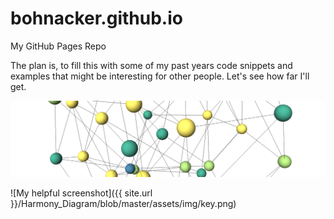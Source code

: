 # bohnacker.github.io
My GitHub Pages Repo

The plan is, to fill this with some of my past years code snippets and examples that might be interesting for other people. Let's see how far I'll get.

![Harmony Diagram](https://github.com/bohnacker/Harmony_Diagram/blob/master/assets/img/key.png)

![My helpful screenshot]({{ site.url }}/Harmony_Diagram/blob/master/assets/img/key.png)
